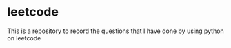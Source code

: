 # leetcode
This is a repository to record the questions that I have done by using python on leetcode
